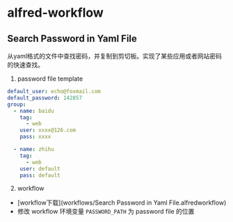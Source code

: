 # alfred-workflow

##  Search Password in Yaml File
从yaml格式的文件中查找密码，并复制到剪切板。实现了某些应用或者网站密码的快速查找。

1. password file template
```yaml
default_user: echo@foxmail.com
default_password: 142857
group:
  - name: baidu
    tag: 
      - web
    user: xxxx@126.com
    pass: xxxx

  - name: zhihu
    tag: 
      - web
    user: default
    pass: default
```

2. workflow
* [workflow下载](workflows/Search Password in Yaml File.alfredworkflow)
* 修改 workflow 环境变量 `PASSWORD_PATH` 为 password file 的位置
